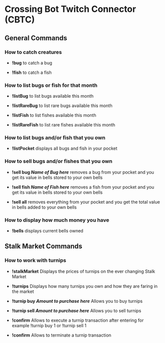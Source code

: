 # Crossing Bot Twitch Connector (CBTC)

## General Commands

### How to catch creatures

- **!bug** to catch a bug

- **!fish** to catch a fish

### How to list bugs or fish for that month

- **!listBug** to list bugs available this month

- **!listRareBug** to list rare bugs available this month

- **!listFish** to list fishes available this month

- **!listRareFish** to list rare fishes available this month

### How to list bugs and/or fish that you own

- **!listPocket** displays all bugs and fish in your pocket

### How to sell bugs and/or fishes that you own

- **!sell bug *Name of Bug here*** removes a bug from your pocket and you get its value in bells stored to your own bells

- **!sell fish *Name of Fish here*** removes a fish from your pocket and you get its value in bells stored to your own bells

- **!sell all** removes everything from your pocket and you get the total value in bells added to your own bells

### How to display how much money you have

- **!bells** displays current bells owned

## Stalk Market Commands

### How to work with turnips

- **!stalkMarket** Displays the prices of turnips on the ever changing Stalk Market

- **!turnips** Displays how many turnips you own and how they are faring in the market

- **!turnip buy *Amount to purchase here*** Allows you to buy turnips

- **!turnip sell *Amount to purchase here*** Allows you to sell turnips

- **!confirm** Allows to execute a turnip transaction after entering for example !turnip buy 1 or !turnip sell 1

- **!confirm** Allows to terminate a turnip transaction
